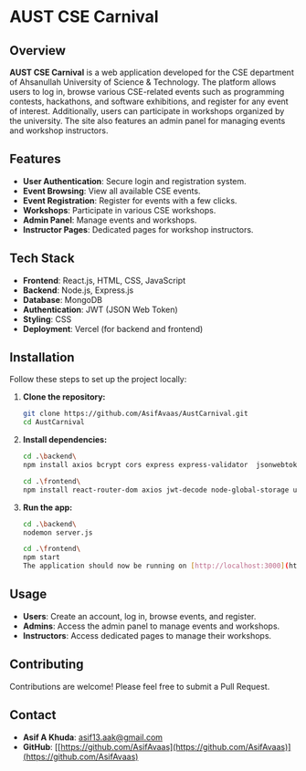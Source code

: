 # AUST CSE Carnival

## Overview

**AUST CSE Carnival** is a web application developed for the CSE department of Ahsanullah University of Science & Technology. The platform allows users to log in, browse various CSE-related events such as programming contests, hackathons, and software exhibitions, and register for any event of interest. Additionally, users can participate in workshops organized by the university. The site also features an admin panel for managing events and workshop instructors.

## Features

- **User Authentication**: Secure login and registration system.
- **Event Browsing**: View all available CSE events.
- **Event Registration**: Register for events with a few clicks.
- **Workshops**: Participate in various CSE workshops.
- **Admin Panel**: Manage events and workshops.
- **Instructor Pages**: Dedicated pages for workshop instructors.

## Tech Stack

- **Frontend**: React.js, HTML, CSS, JavaScript
- **Backend**: Node.js, Express.js
- **Database**: MongoDB
- **Authentication**: JWT (JSON Web Token)
- **Styling**: CSS
- **Deployment**: Vercel (for backend and frontend)

## Installation

Follow these steps to set up the project locally:

1. **Clone the repository:**
   ```bash
   git clone https://github.com/AsifAvaas/AustCarnival.git
   cd AustCarnival
   ```
2. **Install dependencies:**

   ```bash
   cd .\backend\
   npm install axios bcrypt cors express express-validator  jsonwebtoken mongoose sslcommerz-lts uuid  nodemon dotenv

   cd .\frontend\
   npm install react-router-dom axios jwt-decode node-global-storage uuid

   ```

3. **Run the app:**

   ```bash
   cd .\backend\
   nodemon server.js

   cd .\frontend\
   npm start
   The application should now be running on [http://localhost:3000](http://localhost:3000).
   ```

## Usage

- **Users**: Create an account, log in, browse events, and register.
- **Admins**: Access the admin panel to manage events and workshops.
- **Instructors**: Access dedicated pages to manage their workshops.

## Contributing

Contributions are welcome! Please feel free to submit a Pull Request.

## Contact

- **Asif A Khuda**: [asif13.aak@gmail.com](mailto:asif13.aak@gmail.com)
- **GitHub**: [[https://github.com/AsifAvaas](https://github.com/AsifAvaas)](https://github.com/AsifAvaas)
